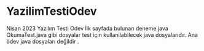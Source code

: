 # YazilimTestiOdev
Nisan 2023 Yazılım Testi Odev
İlk sayfada bulunan deneme.java OkumaTest.java gibi dosyalar test için kullanilabilecek java dosyalarıdır. Ana ödev java dosyaları değildir .
